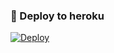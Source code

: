 ### 🚀 Deploy to heroku
[![Deploy](https://www.herokucdn.com/deploy/button.svg)](https://heroku.com/deploy?template=https://github.com/memom02/eti)
